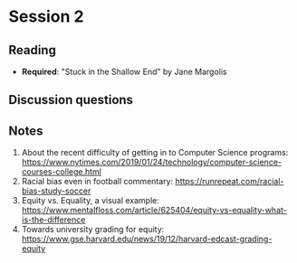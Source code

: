 # Session 2

## Reading

- **Required**: "Stuck in the Shallow End" by Jane Margolis  

## Discussion questions

## Notes
1. About the recent difficulty of getting in to Computer Science programs: https://www.nytimes.com/2019/01/24/technology/computer-science-courses-college.html
2. Racial bias even in football commentary: https://runrepeat.com/racial-bias-study-soccer
3. Equity vs. Equality, a visual example: https://www.mentalfloss.com/article/625404/equity-vs-equality-what-is-the-difference
4. Towards university grading for equity: https://www.gse.harvard.edu/news/19/12/harvard-edcast-grading-equity
